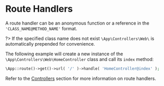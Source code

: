 # Route Handlers

A route handler can be an anonymous function or a reference in the `'CLASS_NAME@METHOD_NAME'` format.

?> If the specified class name does not exist `\App\Controllers\Web\` is automatically prepended for convenience.

The following example will create a new instance of the `\App\Controllers\Web\HomeController` class and call its `index` method:

```php
\App::route()->get()->url( '/' )->handle( 'HomeController@index' );
```

Refer to the [Controllers](/framework/routing/controllers) section for more information on route handlers.
